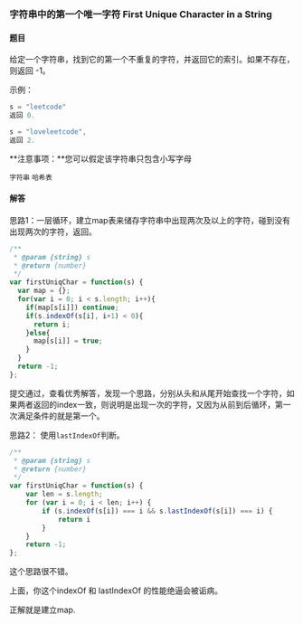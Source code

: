 ### 字符串中的第一个唯一字符  First Unique Character in a String

#### 题目

给定一个字符串，找到它的第一个不重复的字符，并返回它的索引。如果不存在，则返回 -1。 

示例：

```javascript
s = "leetcode"
返回 0.

s = "loveleetcode",
返回 2.
```

**注意事项：**您可以假定该字符串只包含小写字母 

`字符串` `哈希表`

#### 解答

思路1：一层循环，建立map表来储存字符串中出现两次及以上的字符，碰到没有出现两次的字符，返回。

```javascript
/**
 * @param {string} s
 * @return {number}
 */
var firstUniqChar = function(s) {
  var map = {};
  for(var i = 0; i < s.length; i++){
    if(map[s[i]]) continue;
    if(s.indexOf(s[i], i+1) < 0){
      return i;
    }else{
      map[s[i]] = true;
    }
  }
  return -1;
};
```

提交通过，查看优秀解答，发现一个思路，分别从头和从尾开始查找一个字符，如果两者返回的index一致，则说明是出现一次的字符，又因为从前到后循环，第一次满足条件的就是第一个。

思路2： 使用`lastIndexOf`判断。

```javascript
/**
 * @param {string} s
 * @return {number}
 */
var firstUniqChar = function(s) {
    var len = s.length;
    for (var i = 0; i < len; i++) {
        if (s.indexOf(s[i]) === i && s.lastIndexOf(s[i]) === i) {
            return i
        }
    }
    return -1;
};
```

这个思路很不错。

上面，你这个indexOf 和 lastIndexOf 的性能绝逼会被诟病。

正解就是建立map.
